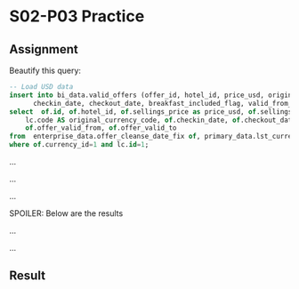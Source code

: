 # S02-P03 Practice

## Assignment

Beautify this query:

```sql
-- Load USD data
insert into bi_data.valid_offers (offer_id, hotel_id, price_usd, original_price, original_currency_code,
      checkin_date, checkout_date, breakfast_included_flag, valid_from_date, valid_to_date)
select 	of.id, of.hotel_id, of.sellings_price as price_usd, of.sellings_price as original_price,
    lc.code AS original_currency_code, of.checkin_date, of.checkout_date, of.breakfast_included_flag,
    of.offer_valid_from, of.offer_valid_to
from  enterprise_data.offer_cleanse_date_fix of, primary_data.lst_currency lc
where of.currency_id=1 and lc.id=1;
```

...

...

...

SPOILER: Below are the results

...

...

## Result
